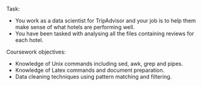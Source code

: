 Task:
- You work as a data scientist for TripAdvisor and your job is to help them make sense of what hotels are performing well.
- You have been tasked with analysing all the files containing reviews for each hotel.

Coursework objectives:

- Knowledge of Unix commands including sed, awk, grep and pipes.
- Knowledge of Latex commands and document preparation.
- Data cleaning techniques using pattern matching and filtering.
